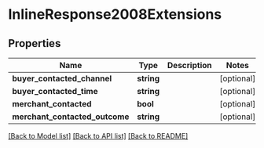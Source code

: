 # InlineResponse2008Extensions

## Properties
Name | Type | Description | Notes
------------ | ------------- | ------------- | -------------
**buyer_contacted_channel** | **string** |  | [optional] 
**buyer_contacted_time** | **string** |  | [optional] 
**merchant_contacted** | **bool** |  | [optional] 
**merchant_contacted_outcome** | **string** |  | [optional] 

[[Back to Model list]](../README.md#documentation-for-models) [[Back to API list]](../README.md#documentation-for-api-endpoints) [[Back to README]](../README.md)


